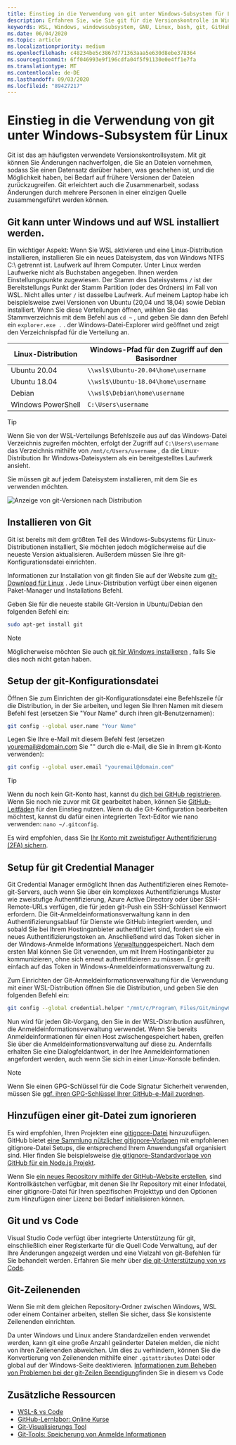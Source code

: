 ```yaml
---
title: Einstieg in die Verwendung von git unter Windows-Subsystem für Linux
description: Erfahren Sie, wie Sie git für die Versionskontrolle im Windows-Subsystem für Linux einrichten.
keywords: WSL, Windows, windowssubsystem, GNU, Linux, bash, git, GitHub, Versionskontrolle
ms.date: 06/04/2020
ms.topic: article
ms.localizationpriority: medium
ms.openlocfilehash: c48234be5c3867d771363aaa5e630d8ebe378364
ms.sourcegitcommit: 6ff046993e9f196cdfa04f5f91130e0e4ff1e7fa
ms.translationtype: MT
ms.contentlocale: de-DE
ms.lasthandoff: 09/03/2020
ms.locfileid: "89427217"
---
```

# <a name="get-started-using-git-on-windows-subsystem-for-linux"></a>Einstieg in die Verwendung von git unter Windows-Subsystem für Linux

Git ist das am häufigsten verwendete Versionskontrollsystem. Mit git können Sie Änderungen nachverfolgen, die Sie an Dateien vornehmen, sodass Sie einen Datensatz darüber haben, was geschehen ist, und die Möglichkeit haben, bei Bedarf auf frühere Versionen der Dateien zurückzugreifen. Git erleichtert auch die Zusammenarbeit, sodass Änderungen durch mehrere Personen in einer einzigen Quelle zusammengeführt werden können.

## <a name="git-can-be-installed-on-windows-and-on-wsl"></a>Git kann unter Windows und auf WSL installiert werden.

Ein wichtiger Aspekt: Wenn Sie WSL aktivieren und eine Linux-Distribution installieren, installieren Sie ein neues Dateisystem, das von Windows NTFS C:\ getrennt ist. Laufwerk auf Ihrem Computer. Unter Linux werden Laufwerke nicht als Buchstaben angegeben. Ihnen werden Einstellungspunkte zugewiesen. Der Stamm des Dateisystems `/` ist der Bereitstellungs Punkt der Stamm Partition (oder des Ordners) im Fall von WSL. Nicht alles unter `/` ist dasselbe Laufwerk. Auf meinem Laptop habe ich beispielsweise zwei Versionen von Ubuntu (20,04 und 18,04) sowie Debian installiert. Wenn Sie diese Verteilungen öffnen, wählen Sie das Stammverzeichnis mit dem Befehl aus `cd ~` , und geben Sie dann den Befehl ein `explorer.exe .` . der Windows-Datei-Explorer wird geöffnet und zeigt den Verzeichnispfad für die Verteilung an.

| Linux-Distribution | Windows-Pfad für den Zugriff auf den Basisordner |
| ----------- | ----------- |
| Ubuntu 20.04 | `\\wsl$\Ubuntu-20.04\home\username` |
| Ubuntu 18.04 | `\\wsl$\Ubuntu-18.04\home\username` |
| Debian | `\\wsl$\Debian\home\username` |
| Windows PowerShell | `C:\Users\username` |

> [!TIP]
> Wenn Sie von der WSL-Verteilungs Befehlszeile aus auf das Windows-Datei Verzeichnis zugreifen möchten, erfolgt der Zugriff auf `C:\Users\username` das Verzeichnis mithilfe von `/mnt/c/Users/username` , da die Linux-Distribution Ihr Windows-Dateisystem als ein bereitgestelltes Laufwerk ansieht.

Sie müssen git auf jedem Dateisystem installieren, mit dem Sie es verwenden möchten.

![Anzeige von git-Versionen nach Distribution](../media/git-versions.gif)

## <a name="installing-git"></a>Installieren von Git

Git ist bereits mit dem größten Teil des Windows-Subsystems für Linux-Distributionen installiert, Sie möchten jedoch möglicherweise auf die neueste Version aktualisieren. Außerdem müssen Sie Ihre git-Konfigurationsdatei einrichten.

Informationen zur Installation von git finden Sie auf der Website zum [git-Download für Linux](https://git-scm.com/download/linux) . Jede Linux-Distribution verfügt über einen eigenen Paket-Manager und Installations Befehl.

Geben Sie für die neueste stabile GIt-Version in Ubuntu/Debian den folgenden Befehl ein:

```bash
sudo apt-get install git
```

> [!NOTE]
> Möglicherweise möchten Sie auch [git für Windows installieren](https://git-scm.com/download/win) , falls Sie dies noch nicht getan haben.

## <a name="git-config-file-setup"></a>Setup der git-Konfigurationsdatei

Öffnen Sie zum Einrichten der git-Konfigurationsdatei eine Befehlszeile für die Distribution, in der Sie arbeiten, und legen Sie Ihren Namen mit diesem Befehl fest (ersetzen Sie "Your Name" durch ihren git-Benutzernamen):

```bash
git config --global user.name "Your Name"
```

Legen Sie Ihre e-Mail mit diesem Befehl fest (ersetzen youremail@domain.com Sie "" durch die e-Mail, die Sie in Ihrem git-Konto verwenden):

```bash
git config --global user.email "youremail@domain.com"
```

> [!TIP]
> Wenn du noch kein Git-Konto hast, kannst du [dich bei GitHub registrieren](https://github.com/join). Wenn Sie noch nie zuvor mit Git gearbeitet haben, können Sie [GitHub-Leitfäden](https://guides.github.com/) für den Einstieg nutzen. Wenn du die Git-Konfiguration bearbeiten möchtest, kannst du dafür einen integrierten Text-Editor wie nano verwenden: `nano ~/.gitconfig`.

Es wird empfohlen, dass Sie [Ihr Konto mit zweistufiger Authentifizierung (2FA) sichern](https://help.github.com/en/github/authenticating-to-github/securing-your-account-with-two-factor-authentication-2fa).

## <a name="git-credential-manager-setup"></a>Setup für git Credential Manager

Git Credential Manager ermöglicht Ihnen das Authentifizieren eines Remote-git-Servers, auch wenn Sie über ein komplexes Authentifizierungs Muster wie zweistufige Authentifizierung, Azure Active Directory oder über SSH-Remote-URLs verfügen, die für jeden git-Push ein SSH-Schlüssel Kennwort erfordern. Die Git-Anmeldeinformationsverwaltung kann in den Authentifizierungsablauf für Dienste wie GitHub integriert werden, und sobald Sie bei Ihrem Hostinganbieter authentifiziert sind, fordert sie ein neues Authentifizierungstoken an. Anschließend wird das Token sicher in der Windows-Anmelde Informations [Verwaltung](https://support.microsoft.com/help/4026814/windows-accessing-credential-manager)gespeichert. Nach dem ersten Mal können Sie Git verwenden, um mit Ihrem Hostinganbieter zu kommunizieren, ohne sich erneut authentifizieren zu müssen. Er greift einfach auf das Token in Windows-Anmeldeinformationsverwaltung zu.

Zum Einrichten der Git-Anmeldeinformationsverwaltung für die Verwendung mit einer WSL-Distribution öffnen Sie die Distribution, und geben Sie den folgenden Befehl ein:

```Bash
git config --global credential.helper "/mnt/c/Program\ Files/Git/mingw64/libexec/git-core/git-credential-manager.exe"
```

Nun wird für jeden Git-Vorgang, den Sie in der WSL-Distribution ausführen, die Anmeldeinformationsverwaltung verwendet. Wenn Sie bereits Anmeldeinformationen für einen Host zwischengespeichert haben, greifen Sie über die Anmeldeinformationsverwaltung auf diese zu. Andernfalls erhalten Sie eine Dialogfeldantwort, in der Ihre Anmeldeinformationen angefordert werden, auch wenn Sie sich in einer Linux-Konsole befinden.

> [!NOTE]
> Wenn Sie einen GPG-Schlüssel für die Code Signatur Sicherheit verwenden, müssen Sie [ggf. ihren GPG-Schlüssel Ihrer GitHub-e-Mail zuordnen](https://help.github.com/en/github/authenticating-to-github/associating-an-email-with-your-gpg-key).

## <a name="adding-a-git-ignore-file"></a>Hinzufügen einer git-Datei zum ignorieren

Es wird empfohlen, Ihren Projekten eine [gitignore-Datei](https://help.github.com/en/articles/ignoring-files) hinzuzufügen. GitHub bietet [eine Sammlung nützlicher gitignore-Vorlagen](https://github.com/github/gitignore) mit empfohlenen gitignore-Datei Setups, die entsprechend Ihrem Anwendungsfall organisiert sind. Hier finden Sie beispielsweise [die gitignore-Standardvorlage von GitHub für ein Node.js Projekt](https://github.com/github/gitignore/blob/master/Node.gitignore).

Wenn Sie [ein neues Repository mithilfe der GitHub-Website erstellen](https://help.github.com/articles/create-a-repo), sind Kontrollkästchen verfügbar, mit denen Sie Ihr Repository mit einer Infodatei, einer gitignore-Datei für Ihren spezifischen Projekttyp und den Optionen zum Hinzufügen einer Lizenz bei Bedarf initialisieren können.

## <a name="git-and-vs-code"></a>Git und vs Code

Visual Studio Code verfügt über integrierte Unterstützung für git, einschließlich einer Registerkarte für die Quell Code Verwaltung, auf der Ihre Änderungen angezeigt werden und eine Vielzahl von git-Befehlen für Sie behandelt werden. Erfahren Sie mehr über [die git-Unterstützung von vs Code](https://code.visualstudio.com/docs/editor/versioncontrol#_git-support).

## <a name="git-line-endings"></a>Git-Zeilenenden

Wenn Sie mit dem gleichen Repository-Ordner zwischen Windows, WSL oder einem Container arbeiten, stellen Sie sicher, dass Sie konsistente Zeilenenden einrichten.

Da unter Windows und Linux andere Standardzeilen enden verwendet werden, kann git eine große Anzahl geänderter Dateien melden, die nicht von ihren Zeilenenden abweichen. Um dies zu verhindern, können Sie die Konvertierung von Zeilenenden mithilfe einer `.gitattributes` Datei oder global auf der Windows-Seite deaktivieren. [Informationen zum Beheben von Problemen bei der git-Zeilen Beendigung](https://code.visualstudio.com/docs/remote/troubleshooting#_resolving-git-line-ending-issues-in-containers-resulting-in-many-modified-files)finden Sie in diesem vs Code

## <a name="additional-resources"></a>Zusätzliche Ressourcen

* [WSL-& vs Code](./wsl-vscode.md)
* [GitHub-Lernlabor: Online Kurse](https://lab.github.com/)
* [Git-Visualisierungs Tool](http://git-school.github.io/visualizing-git/)
* [Git-Tools: Speicherung von Anmelde Informationen](https://git-scm.com/book/it/v2/Git-Tools-Credential-Storage)
